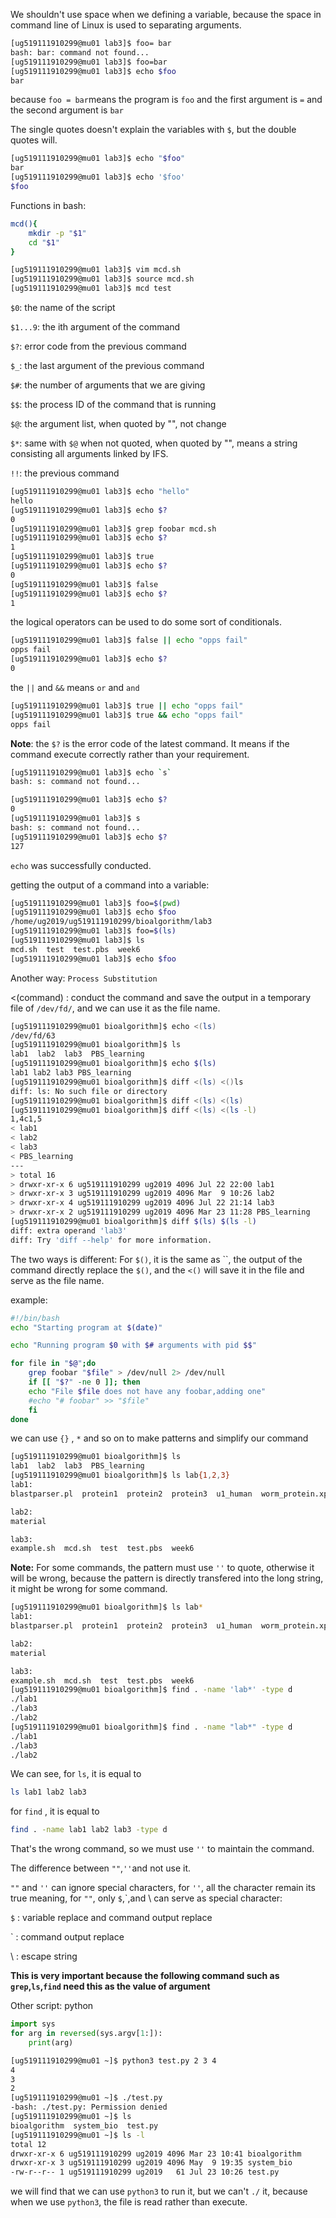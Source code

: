 We shouldn't use space when we defining a variable, because the space in command line of Linux is used to separating arguments.

~~~bash
[ug519111910299@mu01 lab3]$ foo= bar
bash: bar: command not found...
[ug519111910299@mu01 lab3]$ foo=bar
[ug519111910299@mu01 lab3]$ echo $foo
bar
~~~

because `foo = bar`means the program is `foo` and the first argument is `=` and the second argument is `bar`

The single quotes doesn't explain the variables with `$`, but the double quotes will.

~~~bash
[ug519111910299@mu01 lab3]$ echo "$foo"
bar
[ug519111910299@mu01 lab3]$ echo '$foo'
$foo
~~~

Functions in bash:

~~~bash
mcd(){
	mkdir -p "$1"
	cd "$1"
}
~~~

~~~bash
[ug519111910299@mu01 lab3]$ vim mcd.sh
[ug519111910299@mu01 lab3]$ source mcd.sh
[ug519111910299@mu01 lab3]$ mcd test
~~~

`$0`: the name of the script

`$1...9`: the ith argument of the command

`$?`: error code  from the previous command

`$_`: the last argument of the previous command

`$#`: the number of arguments that we are giving

`$$`: the process ID of the command that is running

`$@`: the argument list, when quoted by "", not change

`$*`: same with `$@` when not quoted, when quoted by "", means a string consisting all arguments linked by IFS. 

`!!`: the previous command

~~~bash
[ug519111910299@mu01 lab3]$ echo "hello"
hello
[ug519111910299@mu01 lab3]$ echo $?
0
[ug519111910299@mu01 lab3]$ grep foobar mcd.sh
[ug519111910299@mu01 lab3]$ echo $?
1
[ug519111910299@mu01 lab3]$ true
[ug519111910299@mu01 lab3]$ echo $?
0
[ug519111910299@mu01 lab3]$ false
[ug519111910299@mu01 lab3]$ echo $?
1
~~~

the logical operators can be used to do some sort of conditionals. 

~~~bash
[ug519111910299@mu01 lab3]$ false || echo "opps fail"
opps fail
[ug519111910299@mu01 lab3]$ echo $?
0
~~~

the `||` and `&&` means `or` and `and`

~~~bash
[ug519111910299@mu01 lab3]$ true || echo "opps fail"
[ug519111910299@mu01 lab3]$ true && echo "opps fail"
opps fail
~~~

**Note**: the `$?` is the error code of the latest command. It means if the command execute correctly rather than your requirement.

~~~bash
[ug519111910299@mu01 lab3]$ echo `s`
bash: s: command not found...

[ug519111910299@mu01 lab3]$ echo $?
0
[ug519111910299@mu01 lab3]$ s
bash: s: command not found...
[ug519111910299@mu01 lab3]$ echo $?
127
~~~

`echo` was successfully conducted.

getting the output of a command into a variable:

~~~bash
[ug519111910299@mu01 lab3]$ foo=$(pwd)
[ug519111910299@mu01 lab3]$ echo $foo
/home/ug2019/ug519111910299/bioalgorithm/lab3
[ug519111910299@mu01 lab3]$ foo=$(ls)
[ug519111910299@mu01 lab3]$ ls
mcd.sh  test  test.pbs  week6
[ug519111910299@mu01 lab3]$ echo $foo
~~~

Another way: `Process Substitution`

<(command) : conduct the command and save the output in a temporary file of `/dev/fd/`, and we can use it as the file name.

~~~bash
[ug519111910299@mu01 bioalgorithm]$ echo <(ls)
/dev/fd/63
[ug519111910299@mu01 bioalgorithm]$ ls
lab1  lab2  lab3  PBS_learning
[ug519111910299@mu01 bioalgorithm]$ echo $(ls)
lab1 lab2 lab3 PBS_learning
[ug519111910299@mu01 bioalgorithm]$ diff <(ls) <()ls
diff: ls: No such file or directory
[ug519111910299@mu01 bioalgorithm]$ diff <(ls) <(ls)
[ug519111910299@mu01 bioalgorithm]$ diff <(ls) <(ls -l)
1,4c1,5
< lab1
< lab2
< lab3
< PBS_learning
---
> total 16
> drwxr-xr-x 6 ug519111910299 ug2019 4096 Jul 22 22:00 lab1
> drwxr-xr-x 3 ug519111910299 ug2019 4096 Mar  9 10:26 lab2
> drwxr-xr-x 4 ug519111910299 ug2019 4096 Jul 22 21:14 lab3
> drwxr-xr-x 2 ug519111910299 ug2019 4096 Mar 23 11:28 PBS_learning
[ug519111910299@mu01 bioalgorithm]$ diff $(ls) $(ls -l)
diff: extra operand 'lab3'
diff: Try 'diff --help' for more information.
~~~

The two ways is different: For `$()`, it is the same as \`\`, the output of the command directly replace the `$()`, and the `<()` will save it in the file and serve as the file name.

example:

~~~bash
#!/bin/bash
echo "Starting program at $(date)"

echo "Running program $0 with $# arguments with pid $$"

for file in "$@";do
	grep foobar "$file" > /dev/null 2> /dev/null
	if [[ "$?" -ne 0 ]]; then
	echo "File $file does not have any foobar,adding one"
    #echo "# foobar" >> "$file"
    fi
done
~~~

we can use `{}` , `*`  and so on to make patterns and simplify our command

~~~bash
[ug519111910299@mu01 bioalgorithm]$ ls
lab1  lab2  lab3  PBS_learning
[ug519111910299@mu01 bioalgorithm]$ ls lab{1,2,3}
lab1:
blastparser.pl  protein1  protein2  protein3  u1_human  worm_protein.xpd  worm_protein.xps  worm_protein.xpt

lab2:
material

lab3:
example.sh  mcd.sh  test  test.pbs  week6
~~~

 **Note:** For some commands, the pattern must use `''` to quote, otherwise it will be wrong, because the pattern is directly transfered into the long string, it might be wrong for some command.

~~~bash
[ug519111910299@mu01 bioalgorithm]$ ls lab*
lab1:
blastparser.pl  protein1  protein2  protein3  u1_human  worm_protein.xpd  worm_protein.xps  worm_protein.xpt

lab2:
material

lab3:
example.sh  mcd.sh  test  test.pbs  week6
[ug519111910299@mu01 bioalgorithm]$ find . -name 'lab*' -type d
./lab1
./lab3
./lab2
[ug519111910299@mu01 bioalgorithm]$ find . -name "lab*" -type d
./lab1
./lab3
./lab2
~~~

We can see, for `ls`, it is equal to 

~~~bash
ls lab1 lab2 lab3
~~~

for `find` , it is equal to

~~~bash
find . -name lab1 lab2 lab3 -type d
~~~

That's the wrong command, so we must use `''` to maintain the command.

The difference between `""`,`''`and not use it.

`""` and `''` can ignore special characters, for `''`, all the character remain its true meaning, for `""`, only `$`,\`,and  \ can serve as special character:

`$` : variable replace and command output replace

` : command output replace

\ : escape string

**This is very important because the following command such as `grep`,`ls`,`find` need this as the value of argument**

Other script: python

~~~python
import sys
for arg in reversed(sys.argv[1:]):
    print(arg)
~~~

~~~bash
[ug519111910299@mu01 ~]$ python3 test.py 2 3 4
4
3
2
[ug519111910299@mu01 ~]$ ./test.py
-bash: ./test.py: Permission denied
[ug519111910299@mu01 ~]$ ls
bioalgorithm  system_bio  test.py
[ug519111910299@mu01 ~]$ ls -l
total 12
drwxr-xr-x 6 ug519111910299 ug2019 4096 Mar 23 10:41 bioalgorithm
drwxr-xr-x 3 ug519111910299 ug2019 4096 May  9 19:35 system_bio
-rw-r--r-- 1 ug519111910299 ug2019   61 Jul 23 10:26 test.py
~~~

we will find that we can use `python3` to run it, but we can't `./` it, because when we use `python3`, the file is read rather than execute.

